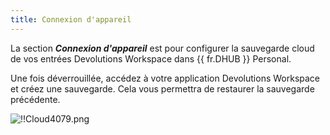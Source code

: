 ```yaml
---
title: Connexion d'appareil
---
```

La section ***Connexion d'appareil*** est pour configurer la sauvegarde cloud de vos entrées Devolutions Workspace dans {{ fr.DHUB }} Personal.  

Une fois déverrouillée, accédez à votre application Devolutions Workspace et créez une sauvegarde. Cela vous permettra de restaurer la sauvegarde précédente.  

![!!Cloud4079.png](https://webdevolutions.azureedge.net/docs/fr/cloud/Cloud4079.png) 

